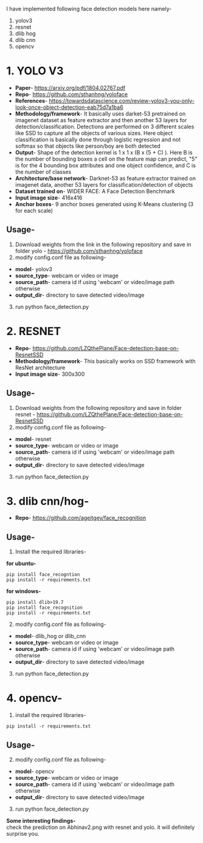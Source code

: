 I have implemented following face detection models here namely-
1) yolov3
2) resnet
3) dlib hog
4) dlib cnn
5) opencv

# 1. YOLO V3
* **Paper**- https://arxiv.org/pdf/1804.02767.pdf
* **Repo**- https://github.com/sthanhng/yoloface
* **References**- https://towardsdatascience.com/review-yolov3-you-only-look-once-object-detection-eab75d7a1ba6
* **Methodology/framework**- It basically uses darket-53 pretrained on imagenet dataset as feature extractor and then another 53 layers for detection/classification. Detections are performed on 3 different scales like SSD to capture all the objects of various sizes. Here object classification is basically done through logistic regression and not softmax so that objects like person/boy are both detected
* **Output**- Shape of the detection kernel is 1 x 1 x (B x (5 + C) ). Here B is the number of bounding boxes a cell on the feature map can predict, "5" is for the 4 bounding box attributes and one object confidence, and C is the number of classes
* **Architecture/base network**- Darknet-53 as feature extractor trained on imagenet data, another 53 layers for classification/detection of objects
* **Dataset trained on**- WIDER FACE: A Face Detection Benchmark
* **Input image size**- 416x416
* **Anchor boxes**- 9 anchor boxes generated using K-Means clustering (3 for each scale)
## Usage-
1) Download weights from the link in the following repository and save in folder yolo - https://github.com/sthanhng/yoloface
2) modify config.conf file as following-
* **model**- yolov3
* **source_type**- webcam or video or image
* **source_path**- camera id if using 'webcam' or video/image path otherwise
* **output_dir**- directory to save detected video/image
3) run python face_detection.py

# 2. RESNET
* **Repo**- https://github.com/LZQthePlane/Face-detection-base-on-ResnetSSD
* **Methodology/framework**- This basically works on SSD framework with ResNet architecture
* **Input image size**- 300x300
## Usage-
1) Download weights from the following repository and save in folder resnet - https://github.com/LZQthePlane/Face-detection-base-on-ResnetSSD
2) modify config.conf file as following-
* **model**- resnet
* **source_type**- webcam or video or image
* **source_path**- camera id if using 'webcam' or video/image path otherwise
* **output_dir**- directory to save detected video/image
3) run python face_detection.py

# 3. dlib cnn/hog-
* **Repo**- https://github.com/ageitgey/face_recognition
## Usage-
1) Install the required libraries-<br>

**for ubuntu-**
```
pip install face_recogntion
pip install -r requirements.txt
```
**for windows-**
```
pip install dlib>19.7
pip install face_recognition
pip install -r requirements.txt
```
2) modify config.conf file as following-
* **model**- dlib_hog or dlib_cnn
* **source_type**- webcam or video or image
* **source_path**- camera id if using 'webcam' or video/image path otherwise
* **output_dir**- directory to save detected video/image
3) run python face_detection.py


# 4. opencv-
1) install the required libraries-
```
pip install -r requirements.txt
```
## Usage-
2) modify config.conf file as following-
* **model**- opencv
* **source_type**- webcam or video or image
* **source_path**- camera id if using 'webcam' or video/image path otherwise
* **output_dir**- directory to save detected video/image
3) run python face_detection.py

**Some interesting findings-**<br>
check the prediction on Abhinav2.png with resnet and yolo. it will definitely surprise you.
